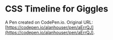 # CSS Timeline for Giggles

A Pen created on CodePen.io. Original URL: [https://codepen.io/alanhouser/pen/aErrQJ](https://codepen.io/alanhouser/pen/aErrQJ).


